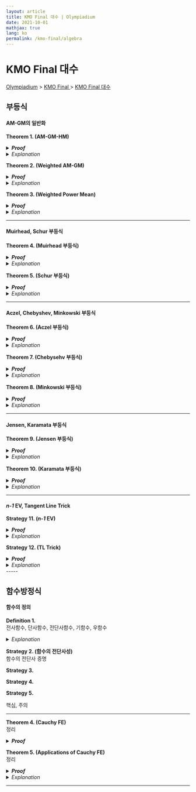 ```yaml
---
layout: article
title: KMO Final 대수 | Olympiadium
date: 2021-10-01
mathjax: true
lang: ko
permalink: /kmo-final/algebra
---
```

# KMO Final 대수

<a href="{{ site.homeurl }}">Olympiadium</a> > <a href="{{ site.homeurl }}kmo-final">KMO Final </a> > <a href="{{ site.homeurl }}kmo-final/algebra">KMO Final 대수</a>

## 부등식
#### AM-GM의 일반화
<greenboard><b>Theorem 1. (AM-GM-HM)</b><br> </greenboard>
<blueborder><details>
<summary><b><i>Proof</i></b></summary>
증명
</details></blueborder>
<orangeborder><details>
<summary><i>Explanation</i></summary>
추가설명
</details></orangeborder>

<greenboard><b>Theorem 2. (Weighted AM-GM)</b><br> </greenboard>
<blueborder><details>
<summary><b><i>Proof</i></b></summary>
증명
</details></blueborder>
<orangeborder><details>
<summary><i>Explanation</i></summary>
추가설명
</details></orangeborder>

<greenboard><b>Theorem 3. (Weighted Power Mean)</b><br> </greenboard>
<blueborder><details>
<summary><b><i>Proof</i></b></summary>
증명
</details></blueborder>
<orangeborder><details>
<summary><i>Explanation</i></summary>
추가설명
</details></orangeborder>

-----
#### Muirhead, Schur 부등식
<greenboard><b>Theorem 4. (Muirhead 부등식)</b><br> </greenboard>
<blueborder><details>
<summary><b><i>Proof</i></b></summary>
증명
</details></blueborder>
<orangeborder><details>
<summary><i>Explanation</i></summary>
추가설명
</details></orangeborder>

<greenboard><b>Theorem 5. (Schur 부등식)</b><br> </greenboard>
<blueborder><details>
<summary><b><i>Proof</i></b></summary>
증명
</details></blueborder>
<orangeborder><details>
<summary><i>Explanation</i></summary>
추가설명
</details></orangeborder>

-----
#### Aczel, Chebyshev, Minkowski 부등식
<greenboard><b>Theorem 6. (Aczel 부등식)</b><br> </greenboard>
<blueborder><details>
<summary><b><i>Proof</i></b></summary>
증명
</details></blueborder>
<orangeborder><details>
<summary><i>Explanation</i></summary>
추가설명
</details></orangeborder>

<greenboard><b>Theorem 7. (Chebysehv 부등식)</b><br> </greenboard>
<blueborder><details>
<summary><b><i>Proof</i></b></summary>
증명
</details></blueborder>
<orangeborder><details>
<summary><i>Explanation</i></summary>
추가설명
</details></orangeborder>

<greenboard><b>Theorem 8. (Minkowski 부등식)</b><br> </greenboard>
<blueborder><details>
<summary><b><i>Proof</i></b></summary>
증명
</details></blueborder>
<orangeborder><details>
<summary><i>Explanation</i></summary>
추가설명
</details></orangeborder>

-----
#### Jensen, Karamata 부등식
<greenboard><b>Theorem 9. (Jensen 부등식)</b><br> </greenboard>
<blueborder><details>
<summary><b><i>Proof</i></b></summary>
증명
</details></blueborder>
<orangeborder><details>
<summary><i>Explanation</i></summary>
추가설명
</details></orangeborder>

<greenboard><b>Theorem 10. (Karamata 부등식)</b><br> </greenboard>
<blueborder><details>
<summary><b><i>Proof</i></b></summary>
증명
</details></blueborder>
<orangeborder><details>
<summary><i>Explanation</i></summary>
추가설명
</details></orangeborder>

-----
#### *n-1* EV, Tangent Line Trick
<orangeboard><b>Strategy 11. (<i>n-1</i> EV)</b><br> </orangeboard>
<blueborder><details>
<summary><b><i>Proof</i></b></summary>
증명
</details></blueborder>
<orangeborder><details>
<summary><i>Explanation</i></summary>
추가설명
</details></orangeborder>

<orangeboard><b>Strategy 12. (TL Trick)</b><br> </orangeboard>
<blueborder><details>
<summary><b><i>Proof</i></b></summary>
증명
</details></blueborder>
<orangeborder><details>
<summary><i>Explanation</i></summary>
추가설명
</details></orangeborder>
-----

## 함수방정식 

#### 함수의 정의
<yellowboard><b>Definition 1.</b><br> 전사함수, 단사함수, 전단사함수, 기함수, 우함수</yellowboard>
<orangeborder><details>
<summary><i>Explanation</i></summary>
추가설명
</details></orangeborder>

<orangeboard><b>Strategy 2. (함수의 전단사성)</b><br> 함수의 전단사 증명</orangeboard>

<orangeboard><b>Strategy 3.</b> </orangeboard>

<orangeboard><b>Strategy 4.</b> </orangeboard>

<orangeboard><b>Strategy 5.</b> </orangeboard>

<redborder> 핵심, 주의 </redborder>

-----
<greenboard><b>Theorem 4. (Cauchy FE)</b><br> 정리</greenboard>
<blueborder><details>
<summary><b><i>Proof</i></b></summary>
증명
</details></blueborder>

<greenboard><b>Theorem 5. (Applications of Cauchy FE)</b><br> 정리</greenboard>
<blueborder><details>
<summary><b><i>Proof</i></b></summary>
증명
</details></blueborder>
<orangeborder><details>
<summary><i>Explanation</i></summary>
추가설명
</details></orangeborder>

-----

